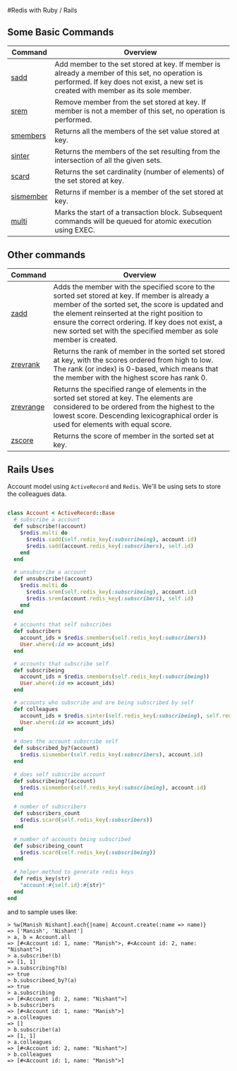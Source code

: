 #Redis with Ruby / Rails

Some Basic Commands
---

| Command | Overview |
| --- | --- |
| [sadd](http://redis.io/commands/sadd) | Add member to the set stored at key. If member is already a member of this set, no operation is performed. If key does not exist, a new set is created with member as its sole member. |
| [srem](http://redis.io/commands/srem) | Remove member from the set stored at key. If member is not a member of this set, no operation is performed. |
| [smembers](http://redis.io/commands/smembers) | Returns all the members of the set value stored at key. |
| [sinter](http://redis.io/commands/sinter) | Returns the members of the set resulting from the intersection of all the given sets. |
| [scard](http://redis.io/commands/scard) | Returns the set cardinality (number of elements) of the set stored at key. |
| [sismember](http://redis.io/commands/sismember) | Returns if member is a member of the set stored at key. |
| [multi](http://redis.io/commands/multi) | Marks the start of a transaction block. Subsequent commands will be queued for atomic execution using EXEC. |

Other commands
---

| Command | Overview |
| --- | --- |
| [zadd](http://redis.io/commands/zadd) | Adds the member with the specified score to the sorted set stored at key. If member is already a member of the sorted set, the score is updated and the element reinserted at the right position to ensure the correct ordering. If key does not exist, a new sorted set with the specified member as sole member is created. |
| [zrevrank](http://redis.io/commands/zrevrank) | Returns the rank of member in the sorted set stored at key, with the scores ordered from high to low. The rank (or index) is 0-based, which means that the member with the highest score has rank 0. |
| [zrevrange](http://redis.io/commands/zrevrange) | Returns the specified range of elements in the sorted set stored at key. The elements are considered to be ordered from the highest to the lowest score. Descending lexicographical order is used for elements with equal score. |
| [zscore](http://redis.io/commands/zscore) | Returns the score of member in the sorted set at key. |


Rails Uses
---
Account model using `ActiveRecord` and `Redis`. We'll be using sets to store the colleagues data.

```ruby

class Account < ActiveRecord::Base
  # subscribe a account
  def subscribe!(account)
    $redis.multi do
      $redis.sadd(self.redis_key(:subscribeing), account.id)
      $redis.sadd(account.redis_key(:subscribers), self.id)
    end
  end
  
  # unsubscribe a account
  def unsubscribe!(account)
    $redis.multi do
      $redis.srem(self.redis_key(:subscribeing), account.id)
      $redis.srem(account.redis_key(:subscribers), self.id)
    end
  end
  
  # accounts that self subscribes
  def subscribers
    account_ids = $redis.smembers(self.redis_key(:subscribers))
    User.where(:id => account_ids)
  end

  # accounts that subscribe self
  def subscribeing
    account_ids = $redis.smembers(self.redis_key(:subscribeing))
    User.where(:id => account_ids)
  end

  # accounts who subscribe and are being subscribed by self
  def colleagues
    account_ids = $redis.sinter(self.redis_key(:subscribeing), self.redis_key(:subscribers))
    User.where(:id => account_ids)
  end

  # does the account subscribe self
  def subscribed_by?(account)
    $redis.sismember(self.redis_key(:subscribers), account.id)
  end
  
  # does self subscribe account
  def subscribeing?(account)
    $redis.sismember(self.redis_key(:subscribeing), account.id)
  end

  # number of subscribers
  def subscribers_count
    $redis.scard(self.redis_key(:subscribers))
  end

  # number of accounts being subscribed
  def subscribeing_count
    $redis.scard(self.redis_key(:subscribeing))
  end
  
  # helper method to generate redis keys
  def redis_key(str)
    "account:#{self.id}:#{str}"
  end
end
```

and to sample uses like:

```
> %w[Manish Nishant].each{|name| Account.create(:name => name)}
=> ['Manish', 'Nishant']
> a, b = Account.all
=> [#<Account id: 1, name: "Manish">, #<Account id: 2, name: "Nishant">] 
> a.subscribe!(b)
=> [1, 1] 
> a.subscribing?(b)
=> true 
> b.subscribeed_by?(a)
=> true 
> a.subscribing
=> [#<Account id: 2, name: "Nishant">] 
> b.subscribers
=> [#<Account id: 1, name: "Manish">]
> a.colleagues
=> [] 
> b.subscribe!(a)
=> [1, 1] 
> a.colleagues
=> [#<Account id: 2, name: "Nishant">] 
> b.colleagues
=> [#<Account id: 1, name: "Manish">] 


```
